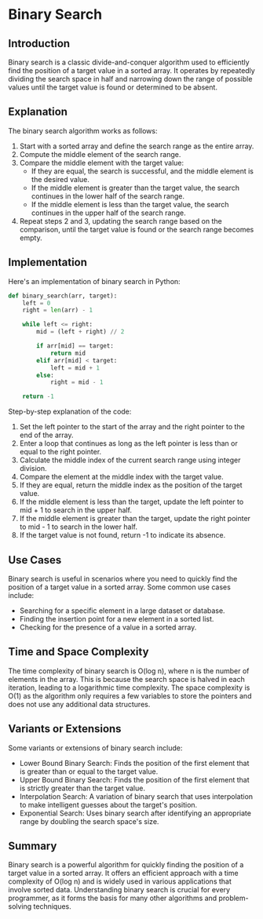 # Binary Search

## Introduction

Binary search is a classic divide-and-conquer algorithm used to efficiently find the position of a target value in a sorted array. It operates by repeatedly dividing the search space in half and narrowing down the range of possible values until the target value is found or determined to be absent.

## Explanation

The binary search algorithm works as follows:

1. Start with a sorted array and define the search range as the entire array.
2. Compute the middle element of the search range.
3. Compare the middle element with the target value:
   - If they are equal, the search is successful, and the middle element is the desired value.
   - If the middle element is greater than the target value, the search continues in the lower half of the search range.
   - If the middle element is less than the target value, the search continues in the upper half of the search range.
4. Repeat steps 2 and 3, updating the search range based on the comparison, until the target value is found or the search range becomes empty.

## Implementation

Here's an implementation of binary search in Python:

```python
def binary_search(arr, target):
    left = 0
    right = len(arr) - 1

    while left <= right:
        mid = (left + right) // 2

        if arr[mid] == target:
            return mid
        elif arr[mid] < target:
            left = mid + 1
        else:
            right = mid - 1

    return -1
```

Step-by-step explanation of the code:

1. Set the left pointer to the start of the array and the right pointer to the end of the array.
2. Enter a loop that continues as long as the left pointer is less than or equal to the right pointer.
3. Calculate the middle index of the current search range using integer division.
4. Compare the element at the middle index with the target value.
5. If they are equal, return the middle index as the position of the target value.
6. If the middle element is less than the target, update the left pointer to mid + 1 to search in the upper half.
7. If the middle element is greater than the target, update the right pointer to mid - 1 to search in the lower half.
8. If the target value is not found, return -1 to indicate its absence.

## Use Cases

Binary search is useful in scenarios where you need to quickly find the position of a target value in a sorted array. Some common use cases include:

- Searching for a specific element in a large dataset or database.
- Finding the insertion point for a new element in a sorted list.
- Checking for the presence of a value in a sorted array.

## Time and Space Complexity

The time complexity of binary search is O(log n), where n is the number of elements in the array. This is because the search space is halved in each iteration, leading to a logarithmic time complexity. The space complexity is O(1) as the algorithm only requires a few variables to store the pointers and does not use any additional data structures.

## Variants or Extensions

Some variants or extensions of binary search include:

- Lower Bound Binary Search: Finds the position of the first element that is greater than or equal to the target value.
- Upper Bound Binary Search: Finds the position of the first element that is strictly greater than the target value.
- Interpolation Search: A variation of binary search that uses interpolation to make intelligent guesses about the target's position.
- Exponential Search: Uses binary search after identifying an appropriate range by doubling the search space's size.

## Summary

Binary search is a powerful algorithm for quickly finding the position of a target value in a sorted array. It offers an efficient approach with a time complexity of O(log n) and is widely used in various applications that involve sorted data. Understanding binary search is crucial for every programmer, as it forms the basis for many other algorithms and problem-solving techniques.
